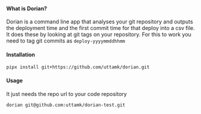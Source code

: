 #### What is Dorian?

Dorian is a command line app that analyses your git repository and outputs the deployment time and the first commit time
for that deploy into a csv file.
It does these by looking at git tags on your repository. For this to work you need to tag git commits
as `deploy-yyyymmddhhmm`

#### Installation

```shell
pipx install git+https://github.com/uttamk/dorian.git
```

#### Usage

It just needs the repo url to your code repository

```shell
dorian git@github.com:uttamk/dorian-test.git 
```


